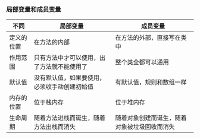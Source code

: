 ### 局部变量和成员变量
| 不同       | 局部变量                                     | 成员变量                                     |
| ---------- | -------------------------------------------- | -------------------------------------------- |
| 定义的位置 | 在方法的内部                                 | 在方法的外部，直接写在类中                   |
| 作用范围   | 只有方法中才可以使用，出了方法就不能使用了   | 整个类全都可以通用                           |
| 默认值     | 没有默认值，如果要使用，必须收手动创建初始值 | 有默认值，规则和数组一样                     |
| 内存的位置 | 位于栈内存                                   | 位于堆内存                                   |
| 生命周期   | 随着方法进栈而诞生，随着方法出栈而消失       | 随着对象创建而诞生，随着对象被垃圾回收而消失 |

